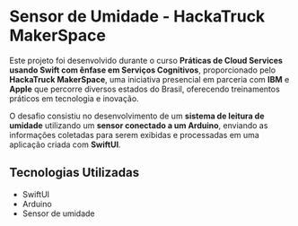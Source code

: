 # Sensor de Umidade - HackaTruck MakerSpace

Este projeto foi desenvolvido durante o curso **Práticas de Cloud Services usando Swift com ênfase em Serviços Cognitivos**, proporcionado pelo **HackaTruck MakerSpace**, uma iniciativa presencial em parceria com **IBM** e **Apple** que percorre diversos estados do Brasil, oferecendo treinamentos práticos em tecnologia e inovação.

O desafio consistiu no desenvolvimento de um **sistema de leitura de umidade** utilizando um **sensor conectado a um Arduino**, enviando as informações coletadas para serem exibidas e processadas em uma aplicação criada com **SwiftUI**.

## Tecnologias Utilizadas
- SwiftUI  
- Arduino  
- Sensor de umidade  
